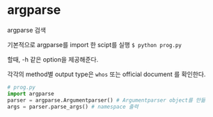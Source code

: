 # argparse

argparse 검색



기본적으로 argparse를 import 한 scipt를 실행 `$ python prog.py ` 

할때, -h 같은 option을 제공해준다. 

각각의 method별 output type은 `whos` 또는 official document 를 확인한다. 

```python
# prog.py
import argparse
parser = argparse.Argumentparser() # Argumentparser object를 만듦
args = parser.parse_args() # namespace 출력 
```



